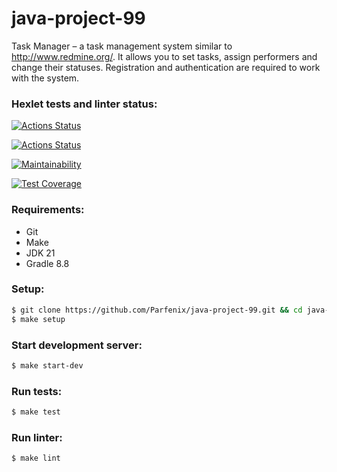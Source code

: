 # java-project-99
Task Manager – a task management system similar to http://www.redmine.org/.
It allows you to set tasks, assign performers and change their statuses.
Registration and authentication are required to work with the system.

### Hexlet tests and linter status:
[![Actions Status](https://github.com/Parfenix/java-project-99/actions/workflows/hexlet-check.yml/badge.svg)](https://github.com/Parfenix/java-project-99/actions)

[![Actions Status](https://github.com/Parfenix/java-project-99/actions/workflows/ci.yml/badge.svg)](https://github.com/Parfenix/java-project-99/actions)

[![Maintainability](https://api.codeclimate.com/v1/badges/389a7f838e421923b387/maintainability)](https://codeclimate.com/github/Parfenix/java-project-99/maintainability)

[![Test Coverage](https://api.codeclimate.com/v1/badges/389a7f838e421923b387/test_coverage)](https://codeclimate.com/github/Parfenix/java-project-99/test_coverage)

### Requirements:
* Git
* Make
* JDK 21
* Gradle 8.8

### Setup:
```sh
$ git clone https://github.com/Parfenix/java-project-99.git && cd java-project-99
$ make setup
```

### Start development server:
```sh
$ make start-dev
```

### Run tests:
```sh
$ make test
```

### Run linter:
```sh
$ make lint
```
